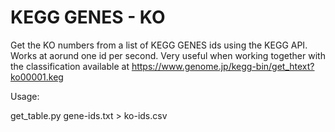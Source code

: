 # KEGG GENES - KO

Get the KO numbers from a list of KEGG GENES ids using the KEGG API. Works at aorund one id per second. Very useful when working together with the classification available at https://www.genome.jp/kegg-bin/get_htext?ko00001.keg

Usage:

get_table.py gene-ids.txt > ko-ids.csv


